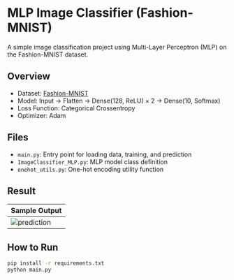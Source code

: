 # MLP Image Classifier (Fashion-MNIST)

A simple image classification project using Multi-Layer Perceptron (MLP) on the Fashion-MNIST dataset.

## Overview
- Dataset: [Fashion-MNIST](https://github.com/zalandoresearch/fashion-mnist)
- Model: Input → Flatten → Dense(128, ReLU) × 2 → Dense(10, Softmax)
- Loss Function: Categorical Crossentropy
- Optimizer: Adam

## Files
- `main.py`: Entry point for loading data, training, and prediction
- `ImageClassifier_MLP.py`: MLP model class definition
- `onehot_utils.py`: One-hot encoding utility function

## Result
| Sample Output |
|---------------|
| ![prediction](results/sample_prediction.png) |

## How to Run
```bash
pip install -r requirements.txt
python main.py

